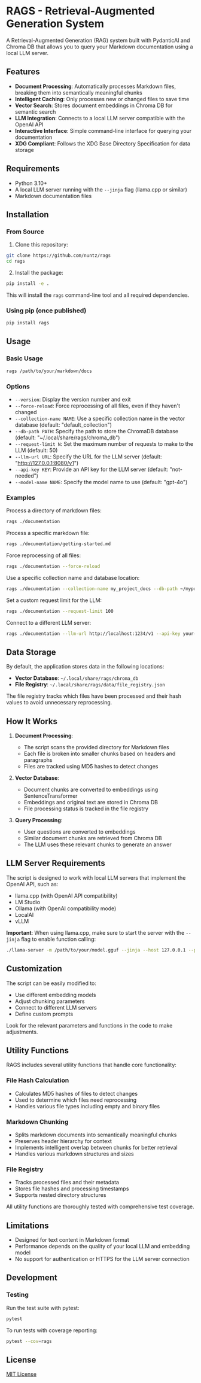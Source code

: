 # RAGS - Retrieval-Augmented Generation System

A Retrieval-Augmented Generation (RAG) system built with PydanticAI and Chroma DB that allows you to query your Markdown documentation using a local LLM server.

## Features

- **Document Processing**: Automatically processes Markdown files, breaking them into semantically meaningful chunks
- **Intelligent Caching**: Only processes new or changed files to save time
- **Vector Search**: Stores document embeddings in Chroma DB for semantic search
- **LLM Integration**: Connects to a local LLM server compatible with the OpenAI API
- **Interactive Interface**: Simple command-line interface for querying your documentation
- **XDG Compliant**: Follows the XDG Base Directory Specification for data storage

## Requirements

- Python 3.10+
- A local LLM server running with the `--jinja` flag (llama.cpp or similar)
- Markdown documentation files

## Installation

### From Source

1. Clone this repository:

```bash
git clone https://github.com/nuntz/rags
cd rags
```

2. Install the package:

```bash
pip install -e .
```

This will install the `rags` command-line tool and all required dependencies.

### Using pip (once published)

```bash
pip install rags
```

## Usage

### Basic Usage

```bash
rags /path/to/your/markdown/docs
```

### Options

- `--version`: Display the version number and exit
- `--force-reload`: Force reprocessing of all files, even if they haven't changed
- `--collection-name NAME`: Use a specific collection name in the vector database (default: "default_collection")
- `--db-path PATH`: Specify the path to store the ChromaDB database (default: "~/.local/share/rags/chroma_db")
- `--request-limit N`: Set the maximum number of requests to make to the LLM (default: 50)
- `--llm-url URL`: Specify the URL for the LLM server (default: "http://127.0.0.1:8080/v1")
- `--api-key KEY`: Provide an API key for the LLM server (default: "not-needed")
- `--model-name NAME`: Specify the model name to use (default: "gpt-4o")

### Examples

Process a directory of markdown files:
```bash
rags ./documentation
```

Process a specific markdown file:
```bash
rags ./documentation/getting-started.md
```

Force reprocessing of all files:
```bash
rags ./documentation --force-reload
```

Use a specific collection name and database location:
```bash
rags ./documentation --collection-name my_project_docs --db-path ~/myproject/vector_db
```

Set a custom request limit for the LLM:
```bash
rags ./documentation --request-limit 100
```

Connect to a different LLM server:
```bash
rags ./documentation --llm-url http://localhost:1234/v1 --api-key your-api-key --model-name llama3
```

## Data Storage

By default, the application stores data in the following locations:

- **Vector Database**: `~/.local/share/rags/chroma_db`
- **File Registry**: `~/.local/share/rags/data/file_registry.json`

The file registry tracks which files have been processed and their hash values to avoid unnecessary reprocessing.

## How It Works

1. **Document Processing**:
   - The script scans the provided directory for Markdown files
   - Each file is broken into smaller chunks based on headers and paragraphs
   - Files are tracked using MD5 hashes to detect changes

2. **Vector Database**:
   - Document chunks are converted to embeddings using SentenceTransformer
   - Embeddings and original text are stored in Chroma DB
   - File processing status is tracked in the file registry

3. **Query Processing**:
   - User questions are converted to embeddings
   - Similar document chunks are retrieved from Chroma DB
   - The LLM uses these relevant chunks to generate an answer

## LLM Server Requirements

The script is designed to work with local LLM servers that implement the OpenAI API, such as:

- llama.cpp (with OpenAI API compatibility)
- LM Studio
- Ollama (with OpenAI compatibility mode)
- LocalAI
- vLLM

**Important**: When using llama.cpp, make sure to start the server with the `--jinja` flag to enable function calling:

```bash
./llama-server -m /path/to/your/model.gguf --jinja --host 127.0.0.1 --port 8080
```

## Customization

The script can be easily modified to:
- Use different embedding models
- Adjust chunking parameters
- Connect to different LLM servers
- Define custom prompts

Look for the relevant parameters and functions in the code to make adjustments.

## Utility Functions

RAGS includes several utility functions that handle core functionality:

### File Hash Calculation
- Calculates MD5 hashes of files to detect changes
- Used to determine which files need reprocessing
- Handles various file types including empty and binary files

### Markdown Chunking
- Splits markdown documents into semantically meaningful chunks
- Preserves header hierarchy for context
- Implements intelligent overlap between chunks for better retrieval
- Handles various markdown structures and sizes

### File Registry
- Tracks processed files and their metadata
- Stores file hashes and processing timestamps
- Supports nested directory structures

All utility functions are thoroughly tested with comprehensive test coverage.

## Limitations

- Designed for text content in Markdown format
- Performance depends on the quality of your local LLM and embedding model
- No support for authentication or HTTPS for the LLM server connection

## Development

### Testing

Run the test suite with pytest:

```bash
pytest
```

To run tests with coverage reporting:

```bash
pytest --cov=rags
```

## License

[MIT License](LICENSE)

